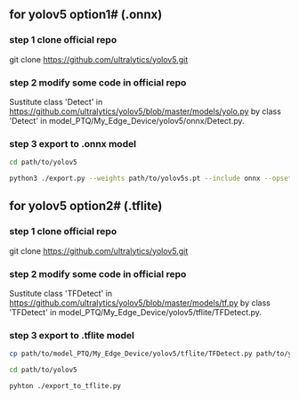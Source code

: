 ## for yolov5 option1# (.onnx)
### step 1 clone official repo
git clone https://github.com/ultralytics/yolov5.git
### step 2 modify some code in official repo
Sustitute class 'Detect' in https://github.com/ultralytics/yolov5/blob/master/models/yolo.py by class 'Detect' in model_PTQ/My_Edge_Device/yolov5/onnx/Detect.py.
### step 3 export to .onnx model
```bash
cd path/to/yolov5
```
```bash
python3 ./export.py --weights path/to/yolov5s.pt --include onnx --opset 13
```
## for yolov5 option2# (.tflite)
### step 1 clone official repo
git clone https://github.com/ultralytics/yolov5.git
### step 2 modify some code in official repo
Sustitute class 'TFDetect' in https://github.com/ultralytics/yolov5/blob/master/models/tf.py by class 'TFDetect' in model_PTQ/My_Edge_Device/yolov5/tflite/TFDetect.py.
### step 3 export to .tflite model
```bash
cp path/to/model_PTQ/My_Edge_Device/yolov5/tflite/TFDetect.py path/to/yolov5
```
```bash
cd path/to/yolov5
```
```bash
pyhton ./export_to_tflite.py
```
